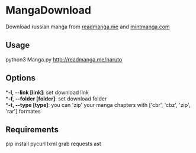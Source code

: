 # MangaDownload
Download russian manga from [readmanga.me](http://readmanga.me/ "readmanga.me") and [mintmanga.com](http://mintmanga.com/ "mintmanga.com") 
## Usage
python3 Manga.py http://readmanga.me/naruto

## Options
*<b>-l, --link [link]</b>: set download link \
*<b>-f, --folder [folder]</b>: set download folder \
*<b>-t, --type [type]</b>: you can 'zip' your manga chapters with ['cbr', 'cbz', 'zip', 'rar'] formates

## Requirements
pip install pycurl lxml grab requests ast


